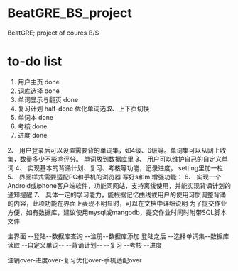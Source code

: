 # BeatGRE_BS_project
BeatGRE; project of coures B/S

# to-do list
1. 用户主页 done
2. 词库选择 done
3. 单词显示与翻页 done
4. 复习计划 half-done 优化单词选取、上下页切换
5. 单词本 done
6. 考核 done
7. 进度 done

2、	用户登录后可以设置需要背的单词集，如4级、6级等。单词集可以从网上收集，数量多少不影响评分。 单词放到数据库里
3、	用户可以维护自己的自定义单词 
4、	实现基本的背诵计划、复习、考核等功能，记录进度。 setting里加一栏
5、	界面样式需要适配PC和手机的浏览器 写好s和m
增强功能：
6、	实现一个Android或iphone客户端软件，功能同网站，支持离线使用，并能实现背诵计划的通知提醒
7、	具体一定的学习能力，能根据记忆曲线或用户的使用习惯调整背诵的内容，此项功能在界面上表现不明显时，可以在文档中详细说明
为了提交作业方便，如有数据库，建议使用mysql或mangodb，提交作业时同时附带SQL脚本文件


主界面
--登陆--数据库查询
--注册--数据库添加
登陆之后
--选择单词集--数据库读取
--自定义单词--
--背诵计划--
--复习
--考核
--进度

注销over-进度over-复习优化over-手机适配over

